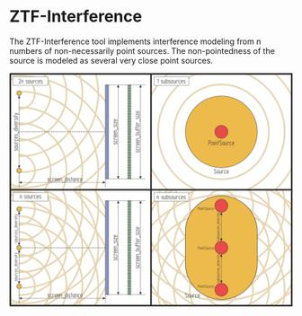 # ZTF-Interference
The ZTF-Interference tool implements interference modeling from n numbers of non-necessarily point sources. The non-pointedness of the source is modeled as several very close point sources.

![scheme](/img1.png)

